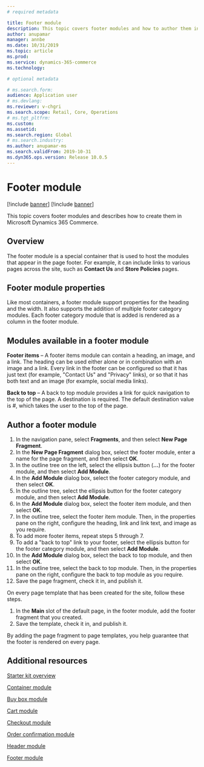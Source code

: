 ```yaml
---
# required metadata

title: Footer module 
description: This topic covers footer modules and how to author them in Dynamics 365 Commerce.
author: anupamar
manager: annbe
ms.date: 10/31/2019
ms.topic: article
ms.prod: 
ms.service: dynamics-365-commerce
ms.technology: 

# optional metadata

# ms.search.form: 
audience: Application user
# ms.devlang: 
ms.reviewer: v-chgri
ms.search.scope: Retail, Core, Operations
# ms.tgt_pltfrm: 
ms.custom: 
ms.assetid: 
ms.search.region: Global
# ms.search.industry: 
ms.author: anupamar-ms
ms.search.validFrom: 2019-10-31
ms.dyn365.ops.version: Release 10.0.5
---
```


# Footer module  

[!include [banner](includes/preview-banner.md)]
[!include [banner](includes/banner.md)]

This topic covers footer modules and describes how to create them in Microsoft Dynamics 365 Commerce.

## Overview

The footer module is a special container that is used to host the modules that appear in the page footer. For example, it can include links to various pages across the site, such as **Contact Us** and **Store Policies** pages.

## Footer module properties 

Like most containers, a footer module support properties for the heading and the width. It also supports the addition of multiple footer category modules. Each footer category module that is added is rendered as a column in the footer module.

## Modules available in a footer module

**Footer items** – A footer items module can contain a heading, an image, and a link. The heading can be used either alone or in combination with an image and a link. Every link in the footer can be configured so that it has just text (for example, "Contact Us" and "Privacy" links), or so that it has both text and an image (for example, social media links).

**Back to top** – A back to top module provides a link for quick navigation to the top of the page. A destination is required. The default destination value is #, which takes the user to the top of the page.

## Author a footer module

1. In the navigation pane, select **Fragments**, and then select **New Page Fragment**.
1. In the **New Page Fragment** dialog box, select the footer module, enter a name for the page fragment, and then select **OK**.
1. In the outline tree on the left, select the ellipsis button (**...**) for the footer module, and then select **Add Module**.
1. In the **Add Module** dialog box, select the footer category module, and then select **OK**.
1. In the outline tree, select the ellipsis button for the footer category module, and then select **Add Module**.
1. In the **Add Module** dialog box, select the footer item module, and then select **OK**.
1. In the outline tree, select the footer item module. Then, in the properties pane on the right, configure the heading, link and link text, and image as you require.
1. To add more footer items, repeat steps 5 through 7.
1. To add a "back to top" link to your footer, select the ellipsis button for the footer category module, and then select **Add Module**.
1. In the **Add Module** dialog box, select the back to top module, and then select **OK**.
1. In the outline tree, select the back to top module. Then, in the properties pane on the right, configure the back to top module as you require.
1. Save the page fragment, check it in, and publish it.

On every page template that has been created for the site, follow these steps.

1. In the **Main** slot of the default page, in the footer module, add the footer fragment that you created.
1. Save the template, check it in, and publish it.

By adding the page fragment to page templates, you help guarantee that the footer is rendered on every page.

## Additional resources

[Starter kit overview](starter-kit-overview.md)

[Container module](add-container-module.md)

[Buy box module](add-buy-box.md)

[Cart module](add-cart-module.md)

[Checkout module](add-checkout-module.md)

[Order confirmation module](order-confirmation-module.md)

[Header module](author-header-module.md)

[Footer module](author-footer-module.md)
